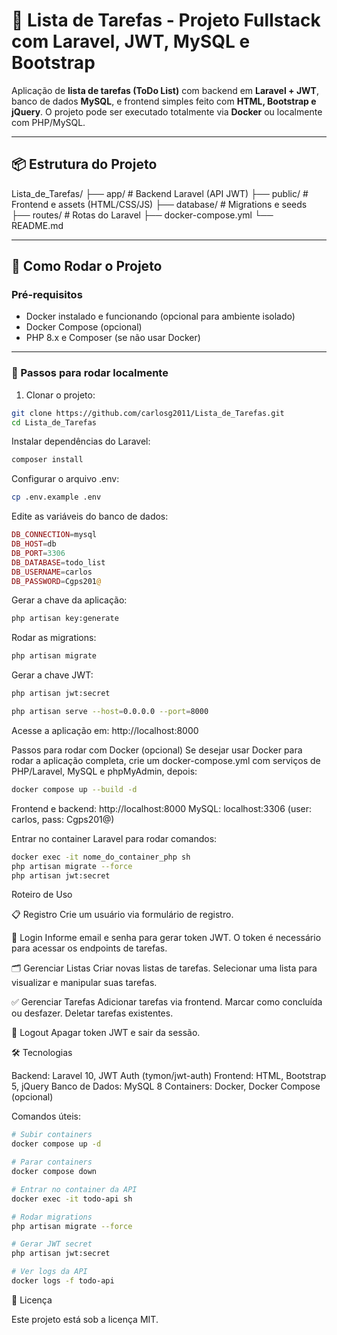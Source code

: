 # 📝 Lista de Tarefas - Projeto Fullstack com Laravel, JWT, MySQL e Bootstrap

Aplicação de **lista de tarefas (ToDo List)** com backend em **Laravel + JWT**, banco de dados **MySQL**, e frontend simples feito com **HTML, Bootstrap e jQuery**. O projeto pode ser executado totalmente via **Docker** ou localmente com PHP/MySQL.

---

## 📦 Estrutura do Projeto

Lista_de_Tarefas/
├── app/ # Backend Laravel (API JWT)
├── public/ # Frontend e assets (HTML/CSS/JS)
├── database/ # Migrations e seeds
├── routes/ # Rotas do Laravel
├── docker-compose.yml
└── README.md


---

## 🚀 Como Rodar o Projeto

### Pré-requisitos
- Docker instalado e funcionando (opcional para ambiente isolado)
- Docker Compose (opcional)
- PHP 8.x e Composer (se não usar Docker)

---

### 🔧 Passos para rodar localmente

1. Clonar o projeto:

```bash
git clone https://github.com/carlosg2011/Lista_de_Tarefas.git
cd Lista_de_Tarefas
```
Instalar dependências do Laravel:
```bash
composer install
```
Configurar o arquivo .env:
```bash
cp .env.example .env
```
Edite as variáveis do banco de dados:
```php
DB_CONNECTION=mysql
DB_HOST=db
DB_PORT=3306
DB_DATABASE=todo_list
DB_USERNAME=carlos
DB_PASSWORD=Cgps201@
```
Gerar a chave da aplicação:
```bash
php artisan key:generate
```
Rodar as migrations:
```bash
php artisan migrate
```
Gerar a chave JWT:
```bash
php artisan jwt:secret
```
```bash
php artisan serve --host=0.0.0.0 --port=8000
```
Acesse a aplicação em: http://localhost:8000

Passos para rodar com Docker (opcional)
Se desejar usar Docker para rodar a aplicação completa, crie um docker-compose.yml com serviços de PHP/Laravel, MySQL e phpMyAdmin, depois:
```bash
docker compose up --build -d
```


Frontend e backend: http://localhost:8000
MySQL: localhost:3306 (user: carlos, pass: Cgps201@)

Entrar no container Laravel para rodar comandos:
```bash
docker exec -it nome_do_container_php sh
php artisan migrate --force
php artisan jwt:secret
```
Roteiro de Uso

📋 Registro
Crie um usuário via formulário de registro.

🔐 Login
Informe email e senha para gerar token JWT.
O token é necessário para acessar os endpoints de tarefas.

🗂️ Gerenciar Listas
Criar novas listas de tarefas.
Selecionar uma lista para visualizar e manipular suas tarefas.

✅ Gerenciar Tarefas
Adicionar tarefas via frontend.
Marcar como concluída ou desfazer.
Deletar tarefas existentes.

🚪 Logout
Apagar token JWT e sair da sessão.

🛠️ Tecnologias

Backend: Laravel 10, JWT Auth (tymon/jwt-auth)
Frontend: HTML, Bootstrap 5, jQuery
Banco de Dados: MySQL 8
Containers: Docker, Docker Compose (opcional)

Comandos úteis:
```bash
# Subir containers
docker compose up -d

# Parar containers
docker compose down

# Entrar no container da API
docker exec -it todo-api sh

# Rodar migrations
php artisan migrate --force

# Gerar JWT secret
php artisan jwt:secret

# Ver logs da API
docker logs -f todo-api
```

📄 Licença

Este projeto está sob a licença MIT.
